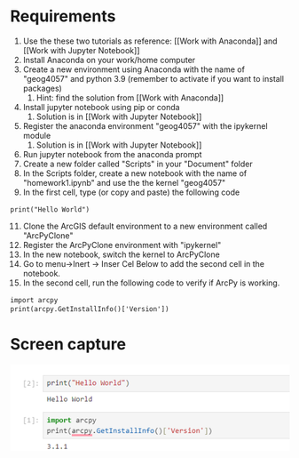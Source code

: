 # Requirements
1. Use the these two tutorials as reference: [[Work with Anaconda]] and [[Work with Jupyter Notebook]]
2. Install Anaconda on your work/home computer
3. Create a new environment using Anaconda with the name of "geog4057" and python 3.9 (remember to activate if you want to install packages) 
	1. Hint: find the solution from [[Work with Anaconda]] 
4. Install jupyter notebook using pip or conda 
	1. Solution is in  [[Work with Jupyter Notebook]]
5. Register the anaconda environment "geog4057" with the ipykernel module 
	1. Solution is in  [[Work with Jupyter Notebook]]
6. Run jupyter notebook from the anaconda prompt 
7. Create a new folder called "Scripts" in your "Document" folder
8. In the Scripts folder, create a new notebook with the name of "homework1.ipynb" and use the the kernel "geog4057"
9. In the first cell,  type (or copy and paste) the following code

 ```
print("Hello World")
 ```

11. Clone the ArcGIS default environment to a new environment called "ArcPyClone"
12. Register the ArcPyClone environment with "ipykernel"
13. In the new notebook, switch the kernel to ArcPyClone
14. Go to menu->Inert -> Inser Cel Below to add the second cell in the notebook. 
15. In the second cell, run the following code to verify if ArcPy is working. 

```
import arcpy
print(arcpy.GetInstallInfo()['Version'])
```

# Screen capture 


![](<../img/Pasted%20image%2020230905180829.png>)

